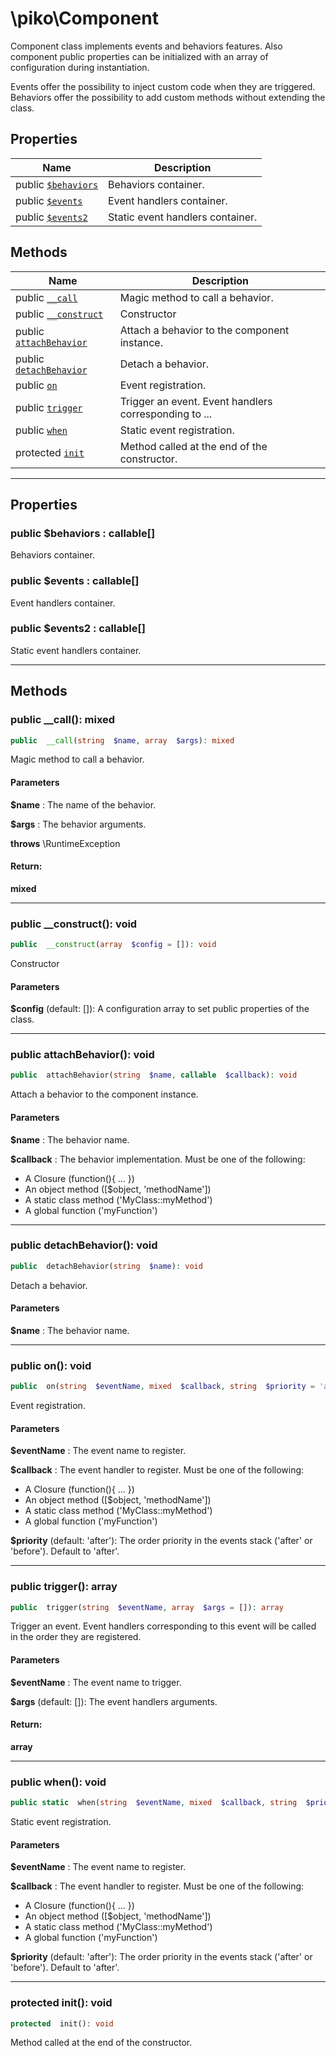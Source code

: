 

# \piko\Component

Component class implements events and behaviors features.
Also component public properties can be initialized with an array of configuration during instantiation.

Events offer the possibility to inject custom code when they are triggered.
Behaviors offer the possibility to add custom methods without extending the class.







## Properties

| Name | Description |
|------|-------------|
| public [`$behaviors`](#property_behaviors) | Behaviors container.  |
| public [`$events`](#property_events) | Event handlers container.  |
| public [`$events2`](#property_events2) | Static event handlers container.  |


## Methods

| Name | Description |
|------|-------------|
| public [`__call`](#method___call) | Magic method to call a behavior.  |
| public [`__construct`](#method___construct) | Constructor  |
| public [`attachBehavior`](#method_attachBehavior) | Attach a behavior to the component instance.  |
| public [`detachBehavior`](#method_detachBehavior) | Detach a behavior.  |
| public [`on`](#method_on) | Event registration.  |
| public [`trigger`](#method_trigger) | Trigger an event. Event handlers corresponding to ... |
| public [`when`](#method_when) | Static event registration.  |
| protected [`init`](#method_init) | Method called at the end of the constructor.  |


-----


## Properties


<a name="property_behaviors"></a>
### public $behaviors : callable[]
Behaviors container.






<a name="property_events"></a>
### public $events : callable[]
Event handlers container.






<a name="property_events2"></a>
### public $events2 : callable[]
Static event handlers container.





-----

## Methods




<a name="method___call"></a>
### public __call(): mixed

```php
public  __call(string  $name, array  $args): mixed
```

Magic method to call a behavior.



#### Parameters
**$name** :
The name of the behavior.

**$args** :
The behavior arguments.




**throws**  \RuntimeException



#### Return:
**mixed**


-----



<a name="method___construct"></a>
### public __construct(): void

```php
public  __construct(array  $config = []): void
```

Constructor



#### Parameters
**$config**  (default: []):
A configuration array to set public properties of the class.






-----



<a name="method_attachBehavior"></a>
### public attachBehavior(): void

```php
public  attachBehavior(string  $name, callable  $callback): void
```

Attach a behavior to the component instance.



#### Parameters
**$name** :
The behavior name.

**$callback** :
The behavior implementation. Must be  one of the following:
- A Closure (function(){ ... })
- An object method ([$object, 'methodName'])
- A static class method ('MyClass::myMethod')
- A global function ('myFunction')






-----



<a name="method_detachBehavior"></a>
### public detachBehavior(): void

```php
public  detachBehavior(string  $name): void
```

Detach a behavior.



#### Parameters
**$name** :
The behavior name.






-----



<a name="method_on"></a>
### public on(): void

```php
public  on(string  $eventName, mixed  $callback, string  $priority = 'after'): void
```

Event registration.



#### Parameters
**$eventName** :
The event name to register.

**$callback** :
The event handler to register. Must be  one of the following:
- A Closure (function(){ ... })
- An object method ([$object, 'methodName'])
- A static class method ('MyClass::myMethod')
- A global function ('myFunction')

**$priority**  (default: 'after'):
The order priority in the events stack ('after' or 'before'). Default to 'after'.






-----



<a name="method_trigger"></a>
### public trigger(): array

```php
public  trigger(string  $eventName, array  $args = []): array
```

Trigger an event.
Event handlers corresponding to this event will be called in the order they are registered.


#### Parameters
**$eventName** :
The event name to trigger.

**$args**  (default: []):
The event handlers arguments.






#### Return:
**array**


-----



<a name="method_when"></a>
### public when(): void

```php
public static  when(string  $eventName, mixed  $callback, string  $priority = 'after'): void
```

Static event registration.



#### Parameters
**$eventName** :
The event name to register.

**$callback** :
The event handler to register. Must be  one of the following:
- A Closure (function(){ ... })
- An object method ([$object, 'methodName'])
- A static class method ('MyClass::myMethod')
- A global function ('myFunction')

**$priority**  (default: 'after'):
The order priority in the events stack ('after' or 'before'). Default to 'after'.






-----



<a name="method_init"></a>
### protected init(): void

```php
protected  init(): void
```

Method called at the end of the constructor.








